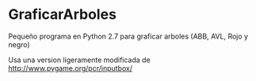 # GraficarArboles
Pequeño programa en Python 2.7 para graficar arboles (ABB, AVL, Rojo y negro)

Usa una version ligeramente modificada de http://www.pygame.org/pcr/inputbox/
